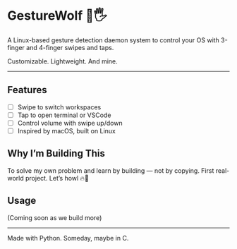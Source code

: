 # GestureWolf 🐺🖐️

A Linux-based gesture detection daemon system to control  your OS with 3-finger and 4-finger swipes and taps.

Customizable. Lightweight. And mine.

---

## Features
- [ ] Swipe to switch workspaces
- [ ] Tap to open terminal or VSCode
- [ ] Control volume with swipe up/down
- [ ] Inspired by macOS, built on Linux

## Why I’m Building This
To solve my own problem and learn by building — not by copying. First real-world project. Let’s howl 🔥🐺

## Usage
(Coming soon as we build more)

---

Made with Python. Someday, maybe in C.
